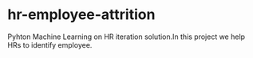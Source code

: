 # hr-employee-attrition
Pyhton Machine Learning on HR iteration solution.In this project we help HRs to identify employee.
